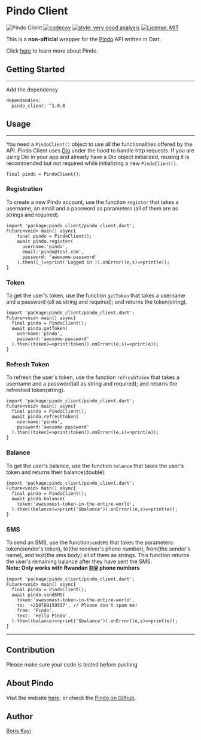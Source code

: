 # Pindo Client

![Pindo Client](https://github.com/silverhairs/pindo_client/actions/workflows/main.yml/badge.svg)
[![codecov](https://codecov.io/gh/silverhairs/pindo_client/branch/main/graph/badge.svg)](https://codecov.io/gh/silverhairs/pindo_client)
[![style: very good analysis](https://img.shields.io/badge/style-very_good_analysis-B22C89.svg)](https://pub.dev/packages/very_good_analysis)
[![License: MIT](https://img.shields.io/badge/License-MIT-yellow.svg)](https://opensource.org/licenses/MIT)

This is a **non-official** wrapper for the [Pindo](pindo.io) API written in Dart.

Click [here](https://www.pindo.io) to learn more about Pindo.

## Getting Started

---

Add the dependency

```
dependendies:
  pindo_client: ^1.0.0
```

## Usage

---

You need a `PindoClient()` object to use all the functionalities offered by the API.
Pindo Client uses [Dio](https://pub.dev/packages/dio) under the hood to handle http requests. If you are using Dio in your app and already have a Dio object initialized, reusing it is recommended but not required while initializing a new `PindoClient()`.

```
final pindo = PindoClient();
```

### Registration

To create a new Pindo account, use the function `register` that takes a username, an email and a password as parameters (all of them are as strings and required).

```
import 'package:pindo_client/pindo_client.dart';
Future<void> main() async{
    final pindo = PindoClient();
    await pindo.register(
      username:'pindo',
      email:'pindo@test.com',
      password: 'awesome-password'
    ).then((_)=>print('Logged in')).onError((e,s)=>print(e));
}
```

### Token

To get the user's token, use the function `getToken` that takes a username and a password (all as string and required); and returns the token(string).

```
import 'package:pindo_client/pindo_client.dart';
Future<void> main() async{
  final pindo = PindoClient();
  await pindo.getToken(
    username:'pindo',
    password:'awesome-password'
  ).then((token)=>print(token)).onError((e,s)=>print(e));
}
```

### Refresh Token

To refresh the user's token, use the function `refreshToken` that takes a username and a password(all as string and required); and returns the refreshed token(string).

```
import 'package:pindo_client/pindo_client.dart';
Future<void> main() async{
  final pindo = PindoClient();
  await pindo.refreshToken(
    username:'pindo',
    password:'awesome-password'
  ).then((token)=>print(token)).onError((e,s)=>print(e));
}
```

### Balance

To get the user's balance, use the function `balance` that takes the user's token and returns their balance(double).

```
import 'package:pindo_client/pindo_client.dart';
Future<void> main() async{
  final pindo = PindoClient();
  await pindo.balance(
    token:'awesomest-token-in-the-entire-world',
  ).then((balance)=>print('$balance')).onError((e,s)=>print(e));
}
```

### SMS

To send an SMS, use the function`sendSMS` that takes the parameters: token(sender's token), to(the receiver's phone number), from(the sender's name), and text(the sms body) all of them as strings. This function returns the user's remaining balance after they have sent the SMS.<br/>
**Note: Only works with Rwandan 🇷🇼 phone numbers**

```
import 'package:pindo_client/pindo_client.dart';
Future<void> main() async{
  final pindo = PindoClient();
  await pindo.sendSMS(
    token:'awesomest-token-in-the-entire-world',
    to: '+250789159557', // Please don't spam me!
    from: 'Pindo',
    text: 'Hello Pindo',
  ).then((balance)=>print('$balance')).onError((e,s)=>print(e));
}
```

---

## Contribution

Please make sure your code is tested before pushing

## About Pindo

Visit the website [here](https://pindo.io); or check the [Pindo on Github](https://github.com/pindoio).

## Author

[Boris Kayi](https://github.com/silverhairs)
